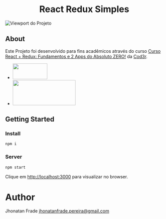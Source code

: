 <p align="center">
  <h1 align="center">
  React Redux Simples
  </h1>
</p>

![Viewport do Projeto][viewport]

## About
Este Projeto foi desenvolvido para fins acadêmicos através do curso [Curso React + Redux: Fundamentos e 2 Apps do Absoluto ZERO!](https://www.udemy.com/course/react-redux-pt/) da [Cod3r](https://github.com/cod3rcursos).

-   <a href="https://pt-br.reactjs.org/"><img src="https://www.agap2-it.pt/media/h4gpk5wu/react.png" height="50px" width="110px"></a>
-   <a href="https://redux.js.org/"><img src="https://miro.medium.com/max/7220/1*BpaqVMW2RjQAg9cFHcX1pw.png" height="80px" width="200px"></a>

## Getting Started

### Install
```sh
npm i
```

### Server
```sh
npm start
```

Clique em [http://localhost:3000](http://localhost:3000) para visualizar no browser.

# Author

Jhonatan Frade <jhonatanfrade.pereira@gmail.com>


[viewport]: https://github.com/Jhonatan-Pereira/redux-simples/assets/viewport.png "Viewport"